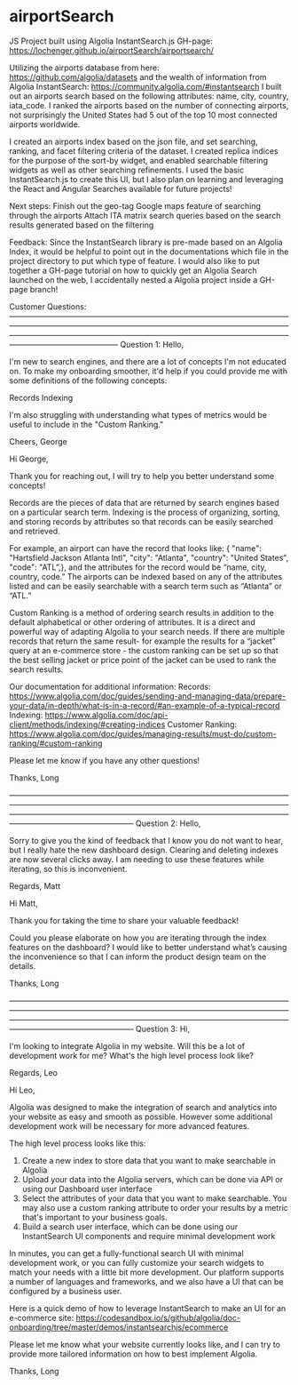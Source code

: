 # airportSearch
JS Project built using Algolia InstantSearch.js
GH-page: https://lochenger.github.io/airportSearch/airportsearch/

Utilizing the airports database from here: https://github.com/algolia/datasets
and the wealth of information from Algolia InstantSearch: https://community.algolia.com/#instantsearch
I built out an airports search based on the following attributes: name, city, country, iata_code.  I ranked the airports based on the number of connecting airports, not surprisingly the United States had 5 out of the top 10 most connected airports worldwide.

I created an airports index based on the json file, and set searching, ranking, and facet filtering criteria of the dataset. I created replica indices for the purpose of the sort-by widget, and enabled searchable filtering widgets as well as other searching refinements. I used the basic InstantSearch.js to create this UI, but I also plan on learning and leveraging the React and Angular Searches available for future projects!

Next steps:
Finish out the geo-tag Google maps feature of searching through the airports
Attach ITA matrix search queries based on the search results generated based on the filtering

Feedback:
Since the InstantSearch library is pre-made based on an Algolia Index, it would be helpful to point out in the documentations which file in the project directory to put which type of feature.
I would also like to put together a GH-page tutorial on how to quickly get an Algolia Search launched on the web, I accidentally nested a Algolia project inside a GH-page branch!


Customer Questions:
——————————————————————————————————————————————————————————————————————————————————————————————————————————————————————————
Question 1:
Hello,

I'm new to search engines, and there are a lot of concepts I'm not educated on. To make my onboarding smoother, it'd help if you could provide me with some definitions of the following concepts:

  Records
  Indexing

I'm also struggling with understanding what types of metrics would be useful to include in the "Custom Ranking."

Cheers, George


Hi George,

Thank you for reaching out, I will try to help you better understand some concepts!

Records are the pieces of data that are returned by search engines based on a particular search term.
Indexing is the process of organizing, sorting, and storing records by attributes so that records can be easily searched and retrieved.

For example, an airport can have the record that looks like: { "name": "Hartsfield Jackson Atlanta Intl", "city": "Atlanta", "country": "United States", "code": "ATL”,}, and the attributes for the record would be “name, city, country, code.” The airports can be indexed based on any of the attributes listed and can be easily searchable with a search term such as “Atlanta” or “ATL.”

Custom Ranking is a method of ordering search results in addition to the default alphabetical or other ordering of attributes. It is a direct and powerful way of adapting Algolia to your search needs. If there are multiple records that return the same result- for example the results for a “jacket” query at an e-commerce store - the custom ranking can be set up so that the best selling jacket or price point of the jacket can be used to rank the search results.

Our documentation for additional information:
Records: https://www.algolia.com/doc/guides/sending-and-managing-data/prepare-your-data/in-depth/what-is-in-a-record/#an-example-of-a-typical-record
Indexing: https://www.algolia.com/doc/api-client/methods/indexing/#creating-indices
Customer Ranking: https://www.algolia.com/doc/guides/managing-results/must-do/custom-ranking/#custom-ranking

Please let me know if you have any other questions!

Thanks,
Long

————————————————————————————————————————————————————————————————————————————————————————————————————————————————————————————
Question 2:
Hello,

Sorry to give you the kind of feedback that I know you do not want to hear, but I really hate the new dashboard design. Clearing and deleting indexes are now several clicks away. I am needing to use these features while iterating, so this is inconvenient.

Regards, Matt



Hi Matt,

Thank you for taking the time to share your valuable feedback!

Could you please elaborate on how you are iterating through the index features on the dashboard? I would like to better understand what’s causing the inconvenience so that I can inform the product design team on the details.

Thanks,
Long

————————————————————————————————————————————————————————————————————————————————————————————————————————————————————————————
Question 3:
Hi,

I'm looking to integrate Algolia in my website. Will this be a lot of development work for me? What's the high level process look like?

Regards, Leo


Hi Leo,

Algolia was designed to make the integration of search and analytics into your website as easy and smooth as possible. However some additional development work will be necessary for more advanced features.

The high level process looks like this:
1. Create a new index to store data that you want to make searchable in Algolia
2. Upload your data into the Algolia servers, which can be done via API or using our Dashboard user interface
3. Select the attributes of your data that you want to make searchable. You may also use a custom ranking attribute to order your results by a metric that's important to your business goals.
4. Build a search user interface, which can be done using our InstantSearch UI components and require minimal development work

In minutes, you can get a fully-functional search UI with minimal development work, or you can fully customize your search widgets to match your needs with a little bit more development. Our platform supports a number of languages and frameworks, and we also have a UI that can be configured by a business user.

Here is a quick demo of how to leverage InstantSearch to make an UI for an e-commerce site: https://codesandbox.io/s/github/algolia/doc-onboarding/tree/master/demos/instantsearchjs/ecommerce

Please let me know what your website currently looks like, and I can try to provide more tailored information on how to best implement Algolia.

Thanks,
Long
